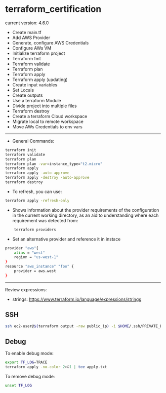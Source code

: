 # terraform_certification
current version: 4.6.0

- Create main.tf
- Add AWS Provider
- Generate, configure AWS Credentials
- Configure AWs VM
- Initialize terraform project
- Terraform fmt
- Terraform validate
- Terraform plan
- Terraform apply
- Terraform apply (updating)
- Create input variables
- Set Locals
- Create outputs
- Use a terraform Module
- Divide project into multiple files
- Terraform destroy
- Create a terraform Cloud workspace
- Migrate local to remote workspace
- Move AWs Credentials to env vars

--- 
- General Commands:
```bash
terraform init
terraform validate
terraform plan
terraform plan -var=instance_type="t2.micro"
terraform apply
terraform apply -auto-approve
terraform apply -destroy -auto-approve
terraform destroy
```
- To refresh, you can use:
```bash
terraform apply -refresh-only
```

- Shows information about the provider requirements of the configuration in the current working directory, as an aid to understanding where each requirement was detected from:
```bash
    terraform providers
```
- Set an alternative provider and reference it in instace
```bash
provider "aws"{
    alias = "west"
    region = "us-west-1"
}
resource "aws_instance" "foo" {
    provider = aws.west
}
```
---

Review expressions:
- strings: https://www.terraform.io/language/expressions/strings

## SSH
```bash
ssh ec2-user@$(terraform output -raw public_ip) -i $HOME/.ssh/PRIVATE_EC2_KEY
```

## Debug
To enable debug mode:
```bash
export TF_LOG=TRACE
terraform apply -no-color 2>&1 | tee apply.txt
```
To remove debug mode:
```bash
unset TF_LOG
```

